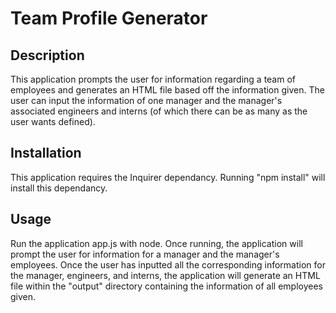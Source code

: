 # Team Profile Generator

## Description
This application prompts the user for information regarding a team of employees and generates an HTML file based off the information given.  The user can input the information of one manager and the manager's associated engineers and interns (of which there can be as many as the user wants defined).

## Installation
This application requires the Inquirer dependancy.  Running "npm install" will install this dependancy.

## Usage
Run the application app.js with node.  Once running, the application will prompt the user for information for a manager and the manager's employees.  Once the user has inputted all the corresponding information for the manager, engineers, and interns, the application will generate an HTML file within the "output" directory containing the information of all employees given.
